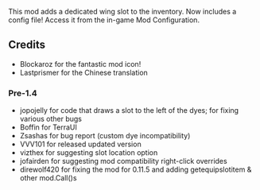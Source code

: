 ﻿This mod adds a dedicated wing slot to the inventory. Now includes a config file! Access it from the in-game Mod Configuration.

## Credits
* Blockaroz for the fantastic mod icon!
* Lastprismer for the Chinese translation

### Pre-1.4
* jopojelly for code that draws a slot to the left of the dyes; for fixing various other bugs
* Boffin for TerraUI
* Zsashas for bug report (custom dye incompatibility)
* VVV101 for released updated version
* vizthex for suggesting slot location option
* jofairden for suggesting mod compatibility right-click overrides
* direwolf420 for fixing the mod for 0.11.5 and adding getequipslotitem & other mod.Call()s
